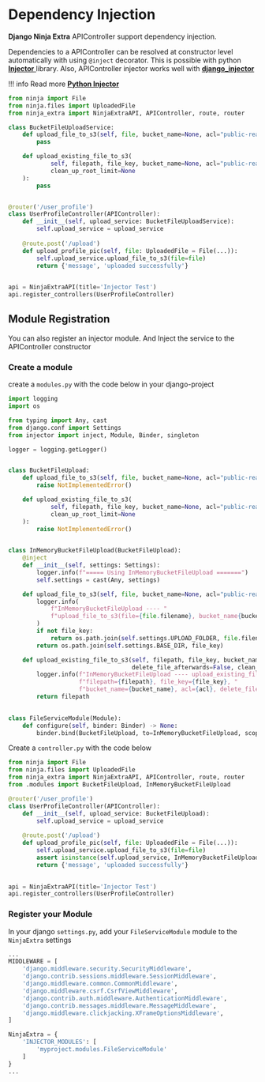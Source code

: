 # Dependency Injection

**Django Ninja Extra** APIController support dependency injection.

Dependencies to a APIController can be resolved at constructor level automatically with using `@inject` decorator.
This is possible with python [**Injector** ](https://injector.readthedocs.io/en/latest/) library. 
Also, APIController injector works well with [**django_injector**](https://github.com/blubber/django_injector)

!!! info
    Read more [**Python Injector** ](https://injector.readthedocs.io/en/latest/)

```python
from ninja import File
from ninja.files import UploadedFile
from ninja_extra import NinjaExtraAPI, APIController, route, router

class BucketFileUploadService:
    def upload_file_to_s3(self, file, bucket_name=None, acl="public-read", file_key=None):
        pass

    def upload_existing_file_to_s3(
            self, filepath, file_key, bucket_name=None, acl="public-read", delete_file_afterwards=False,
            clean_up_root_limit=None
    ):
        pass


@router('/user_profile')
class UserProfileController(APIController):
    def __init__(self, upload_service: BucketFileUploadService):
        self.upload_service = upload_service
    
    @route.post('/upload')
    def upload_profile_pic(self, file: UploadedFile = File(...)):
        self.upload_service.upload_file_to_s3(file=file)
        return {'message', 'uploaded successfully'}

    
api = NinjaExtraAPI(title='Injector Test')
api.register_controllers(UserProfileController)
```

## **Module Registration**
You can also register an injector module. And Inject the service to the APIController constructor

### Create a module
create a `modules.py` with the code below in your django-project

```python
import logging
import os

from typing import Any, cast
from django.conf import Settings
from injector import inject, Module, Binder, singleton

logger = logging.getLogger()


class BucketFileUpload:
    def upload_file_to_s3(self, file, bucket_name=None, acl="public-read", file_key=None):
        raise NotImplementedError()

    def upload_existing_file_to_s3(
            self, filepath, file_key, bucket_name=None, acl="public-read", delete_file_afterwards=False,
            clean_up_root_limit=None
    ):
        raise NotImplementedError()
    

class InMemoryBucketFileUpload(BucketFileUpload):
    @inject
    def __init__(self, settings: Settings):
        logger.info(f"===== Using InMemoryBucketFileUpload =======")
        self.settings = cast(Any, settings)

    def upload_file_to_s3(self, file, bucket_name=None, acl="public-read", file_key=None):
        logger.info(
            f"InMemoryBucketFileUpload ---- "
            f"upload_file_to_s3(file={file.filename}, bucket_name{bucket_name}, acl={acl}, file_key={file_key})"
        )
        if not file_key:
            return os.path.join(self.settings.UPLOAD_FOLDER, file.filename)
        return os.path.join(self.settings.BASE_DIR, file_key)

    def upload_existing_file_to_s3(self, filepath, file_key, bucket_name=None, acl="public-read",
                                   delete_file_afterwards=False, clean_up_root_limit=None):
        logger.info(f"InMemoryBucketFileUpload ---- upload_existing_file_to_s3("
                    f"filepath={filepath}, file_key={file_key}, "
                    f"bucket_name={bucket_name}, acl={acl}, delete_file_afterwards={delete_file_afterwards})")
        return filepath

    
class FileServiceModule(Module):
    def configure(self, binder: Binder) -> None:
        binder.bind(BucketFileUpload, to=InMemoryBucketFileUpload, scope=singleton)


```

Create a `controller.py` with the code below
```python
from ninja import File
from ninja.files import UploadedFile
from ninja_extra import NinjaExtraAPI, APIController, route, router
from .modules import BucketFileUpload, InMemoryBucketFileUpload

@router('/user_profile')
class UserProfileController(APIController):
    def __init__(self, upload_service: BucketFileUpload):
        self.upload_service = upload_service
    
    @route.post('/upload')
    def upload_profile_pic(self, file: UploadedFile = File(...)):
        self.upload_service.upload_file_to_s3(file=file)
        assert isinstance(self.upload_service, InMemoryBucketFileUpload) # True
        return {'message', 'uploaded successfully'}

    
api = NinjaExtraAPI(title='Injector Test')
api.register_controllers(UserProfileController)
```
### Register your Module
In your django `settings.py`, add your `FileServiceModule` module to the `NinjaExtra` settings

```python
...
MIDDLEWARE = [
    'django.middleware.security.SecurityMiddleware',
    'django.contrib.sessions.middleware.SessionMiddleware',
    'django.middleware.common.CommonMiddleware',
    'django.middleware.csrf.CsrfViewMiddleware',
    'django.contrib.auth.middleware.AuthenticationMiddleware',
    'django.contrib.messages.middleware.MessageMiddleware',
    'django.middleware.clickjacking.XFrameOptionsMiddleware',
]

NinjaExtra = {
    'INJECTOR_MODULES': [
        'myproject.modules.FileServiceModule'
    ]
}
...
```
